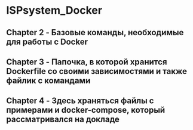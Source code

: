 # ISPsystem_Docker

## Chapter 2 - Базовые команды, необходимые для работы с Docker

## Chapter 3 - Папочка, в которой хранится Dockerfile со своими зависимостями и также файлик с командами

## Chapter 4 - Здесь храняться файлы с примерами и docker-compose, который рассматривался на докладе
